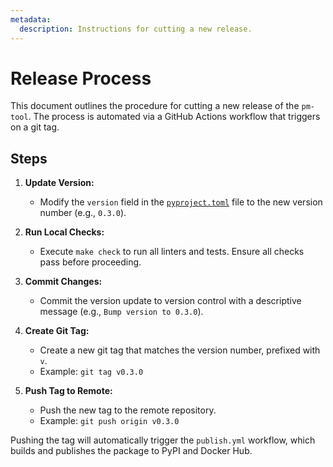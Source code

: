 ```yaml
---
metadata:
  description: Instructions for cutting a new release.
---
```


# Release Process

This document outlines the procedure for cutting a new release of the `pm-tool`. The process is automated via a GitHub Actions workflow that triggers on a git tag.

## Steps

1.  **Update Version:**

    - Modify the `version` field in the [`pyproject.toml`](./pyproject.toml:3) file to the new version number (e.g., `0.3.0`).

2.  **Run Local Checks:**

    - Execute `make check` to run all linters and tests. Ensure all checks pass before proceeding.

3.  **Commit Changes:**

    - Commit the version update to version control with a descriptive message (e.g., `Bump version to 0.3.0`).

4.  **Create Git Tag:**

    - Create a new git tag that matches the version number, prefixed with `v`.
    - Example: `git tag v0.3.0`

5.  **Push Tag to Remote:**
    - Push the new tag to the remote repository.
    - Example: `git push origin v0.3.0`

Pushing the tag will automatically trigger the `publish.yml` workflow, which builds and publishes the package to PyPI and Docker Hub.